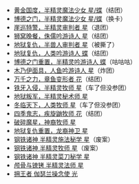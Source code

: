 - [黄金国度，半精灵魔法少女 星/蝶](promised/Xing&Die.md)（结团）
- [博德之门，半精灵魔法少女 星/蝶](baldur's_gate/Xing&Die.md)（换卡）
- [崖巡特警，半精灵审判者 星](agents_of_edgewatch/星.md)（退团）
- [狮窝晚餐，侏儒吟游诗人 星](dinner_at_lion_lodge/星.md)（结团）
- [地狱复仇，半兽人审判者 星](hell's_vengeance/星.md)（被撕了）
- [地狱复仇，人类吟游诗人 蝶](hell's_vengeance/蝶.md)（结团）
- [博德之门重置，半精灵吟游诗人 蝶](baldur's_gate_remake/蝶.md)（咕咕咕）
- [木乃伊面具，人鱼吟游诗人 星](mummy's_mask/星.md)（炸团）
- [万千之力，章鱼变形者 花](strength_of_thousands/花.md)（结团）
- [铁牙入侵，半精灵牧师 星](ironfang_invasion/星.md)（车了但没参团）
- [地狱叛军，半精灵秘术师 星](hell's_rebels/星.md)
- [冬临天下，人类牧师 星](reign_of_winter/星.md)（车了但没参团）
- [四季鬼志，疾旋鼬牧师 花](season_of_ghosts/花.md)（结团）
- [破碎魔星，神裔牧师 星](shattered_star/星.md)
- [地狱复仇重置，龙裔神卫 星](hell's_vengeance_remake/星.md)
- [钢铁诸神 半精灵施法秘学 星](iron_gods/秘学星.md)（废案）
- [钢铁诸神 半精灵牧师 星](iron_gods/牧师星.md)（废案）
- [钢铁诸神 半精灵菜刀秘学 星](iron_gods/星.md)
- [颅骨与镣铐 半精灵法师 星](skull_and_shackles/星.md)
- [拥王者 伽瑟兰操念使 光](kingmaker/光.md)